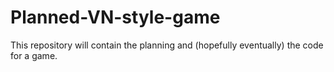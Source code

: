 # Planned-VN-style-game
This repository will contain the planning and (hopefully eventually) the code for a game.
